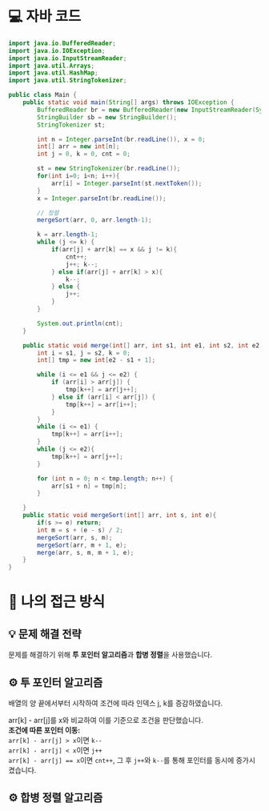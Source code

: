 <!-- 꾸미는데 있어 ChatGPT를 사용하였습니다. -->
# 💻 자바 코드
```java
import java.io.BufferedReader;
import java.io.IOException;
import java.io.InputStreamReader;
import java.util.Arrays;
import java.util.HashMap;
import java.util.StringTokenizer;

public class Main {
    public static void main(String[] args) throws IOException {
        BufferedReader br = new BufferedReader(new InputStreamReader(System.in));
        StringBuilder sb = new StringBuilder();
        StringTokenizer st;

        int n = Integer.parseInt(br.readLine()), x = 0;
        int[] arr = new int[n];
        int j = 0, k = 0, cnt = 0;

        st = new StringTokenizer(br.readLine());
        for(int i=0; i<n; i++){
            arr[i] = Integer.parseInt(st.nextToken());
        }
        x = Integer.parseInt(br.readLine());

        // 정렬
        mergeSort(arr, 0, arr.length-1);

        k = arr.length-1;
        while (j <= k) {
            if(arr[j] + arr[k] == x && j != k){
                cnt++;
                j++; k--;
            } else if(arr[j] + arr[k] > x){
                k--;
            } else {
                j++;
            }
        }

        System.out.println(cnt);
    }

    public static void merge(int[] arr, int s1, int e1, int s2, int e2) {
        int i = s1, j = s2, k = 0;
        int[] tmp = new int[e2 - s1 + 1];

        while (i <= e1 && j <= e2) {
            if (arr[i] > arr[j]) {
                tmp[k++] = arr[j++];
            } else if (arr[i] < arr[j]) {
                tmp[k++] = arr[i++];
            }
        }
        while (i <= e1) {
            tmp[k++] = arr[i++];
        }
        while (j <= e2){
            tmp[k++] = arr[j++];
        }

        for (int n = 0; n < tmp.length; n++) {
            arr[s1 + n] = tmp[n];
        }

    }
    public static void mergeSort(int[] arr, int s, int e){
        if(s >= e) return;
        int m = s + (e - s) / 2;
        mergeSort(arr, s, m);
        mergeSort(arr, m + 1, e);
        merge(arr, s, m, m + 1, e);
    }
}
```

# 💭 나의 접근 방식

## 💡 문제 해결 전략
문제를 해결하기 위해 **투 포인터 알고리즘**과 **합병 정렬**을 사용했습니다. 

## ⚙️ 투 포인터 알고리즘
배열의 양 끝에서부터 시작하여 조건에 따라 인덱스 j, k를 증감하였습니다.

arr[k] - arr[j]를 x와 비교하여 이를 기준으로 조건을 판단했습니다.<br>
**조건에 따른 포인터 이동:** <br>
`arr[k] - arr[j] > x`이면 `k--` <br>
`arr[k] - arr[j] < x`이면 `j++` <br>
`arr[k] - arr[j] == x`이면 `cnt++`, 그 후 `j++`와 `k--`를 통해 포인터를 동시에 증가시켰습니다. <br>

## ⚙️ 합병 정렬 알고리즘

